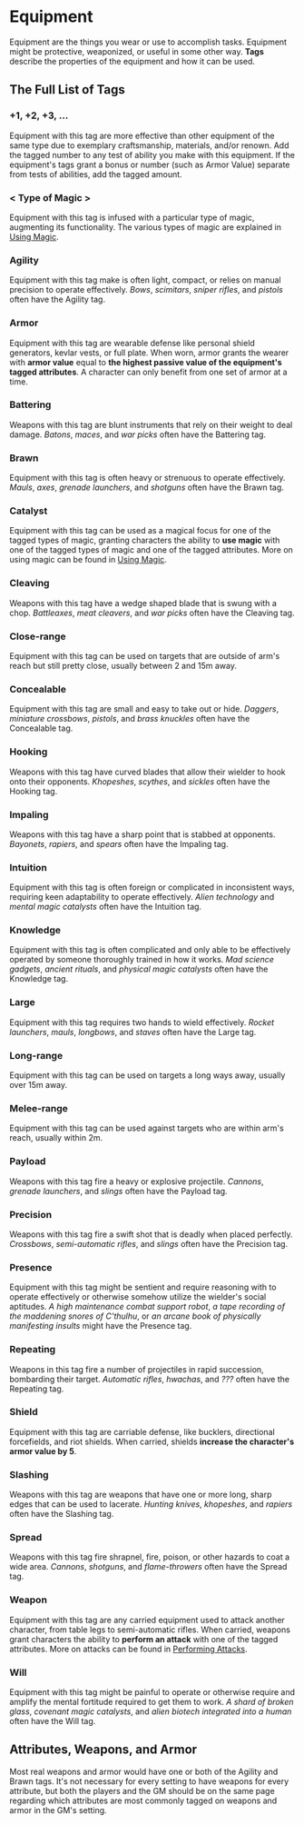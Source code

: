 # Equipment

Equipment are the things you wear or use to accomplish tasks. Equipment might be protective, weaponized, or useful in some other way. **Tags** describe the properties of the equipment and how it can be used.



## The Full List of Tags

### +1, +2, +3, ...

Equipment with this tag are more effective than other equipment of the same type due to exemplary craftsmanship, materials, and/or renown. Add the tagged number to any test of ability you make with this equipment. If the equipment's tags grant a bonus or number (such as Armor Value) separate from tests of abilities, add the tagged amount.

### < Type of Magic >

Equipment with this tag is infused with a particular type of magic, augmenting its functionality. The various types of magic are explained in [Using Magic](../extras/magic).

### Agility

Equipment with this tag make is often light, compact, or relies on manual precision to operate effectively. _Bows_, _scimitars_, _sniper rifles_, and _pistols_ often have the Agility tag.

### Armor

Equipment with this tag are wearable defense like personal shield generators, kevlar vests, or full plate. When worn, armor grants the wearer with **armor value** equal to **the highest passive value of the equipment's tagged attributes**. A character can only benefit from one set of armor at a time.

### Battering
Weapons with this tag are blunt instruments that rely on their weight to deal damage. _Batons_, _maces_, and _war picks_ often have the Battering tag.

### Brawn

Equipment with this tag is often heavy or strenuous to operate effectively. _Mauls_, _axes_, _grenade launchers_, and _shotguns_ often have the Brawn tag.

### Catalyst

Equipment with this tag can be used as a magical focus for one of the tagged types of magic, granting characters the ability to **use magic** with one of the tagged types of magic and one of the tagged attributes. More on using magic can be found in [Using Magic](../extras/magic).

### Cleaving
Weapons with this tag have a wedge shaped blade that is swung with a chop. _Battleaxes_, _meat cleavers_, and _war picks_ often have the Cleaving tag.

### Close-range

Equipment with this tag can be used on targets that are outside of arm's reach but still pretty close, usually between 2 and 15m away.

### Concealable
Equipment with this tag are small and easy to take out or hide. _Daggers_, _miniature crossbows_, _pistols_, and _brass knuckles_ often have the Concealable tag.

### Hooking
Weapons with this tag have curved blades that allow their wielder to hook onto their opponents. _Khopeshes_, _scythes_, and _sickles_ often have the Hooking tag.

### Impaling
Weapons with this tag have a sharp point that is stabbed at opponents. _Bayonets_, _rapiers_, and _spears_ often have the Impaling tag.

### Intuition

Equipment with this tag is often foreign or complicated in inconsistent ways, requiring keen adaptability to operate effectively. _Alien technology_ and _mental magic catalysts_ often have the Intuition tag.

### Knowledge

Equipment with this tag is often complicated and only able to be effectively operated by someone thoroughly trained in how it works. _Mad science gadgets_, _ancient rituals_, and _physical magic catalysts_ often have the Knowledge tag.

### Large
Equipment with this tag requires two hands to wield effectively. _Rocket launchers_, _mauls_, _longbows_, and _staves_ often have the Large tag.

### Long-range

Equipment with this tag can be used on targets a long ways away, usually over 15m away.

### Melee-range

Equipment with this tag can be used against targets who are within arm's reach, usually within 2m.

### Payload

Weapons with this tag fire a heavy or explosive projectile. _Cannons_, _grenade launchers_, and _slings_ often have the Payload tag.

### Precision
Weapons with this tag fire a swift shot that is deadly when placed perfectly. _Crossbows_, _semi-automatic rifles_, and _slings_ often have the Precision tag.

### Presence

Equipment with this tag might be sentient and require reasoning with to operate effectively or otherwise somehow utilize the wielder's social aptitudes. _A high maintenance combat support robot_, _a tape recording of the maddening snores of C'thulhu_, or _an arcane book of physically manifesting insults_ might have the Presence tag. 

### Repeating
Weapons in this tag fire a number of projectiles in rapid succession, bombarding their target. _Automatic rifles_, _hwachas_, and _???_ often have the Repeating tag.

### Shield

Equipment with this tag are carriable defense, like bucklers, directional forcefields, and riot shields. When carried, shields **increase the character's armor value by 5**.

### Slashing

Weapons with this tag are weapons that have one or more long, sharp edges that can be used to lacerate. _Hunting knives_, _khopeshes_, and _rapiers_ often have the Slashing tag.

### Spread
Weapons with this tag fire shrapnel, fire, poison, or other hazards to coat a wide area. _Cannons_, _shotguns_, and _flame-throwers_ often have the Spread tag.

### Weapon

Equipment with this tag are any carried equipment used to attack another character, from table legs to semi-automatic rifles. When carried, weapons grant characters the ability to **perform an attack** with one of the tagged attributes. More on attacks can be found in [Performing Attacks](action/combat).

### Will

Equipment with this tag might be painful to operate or otherwise require and amplify the mental fortitude required to get them to work. _A shard of broken glass_, _covenant magic catalysts_, and _alien biotech integrated into a human_ often have the Will tag.



## Attributes, Weapons, and Armor

Most real weapons and armor would have one or both of the Agility and Brawn tags. It's not necessary for every setting to have weapons for every attribute, but both the players and the GM should be on the same page regarding which attributes are most commonly tagged on weapons and armor  in the GM's setting. 